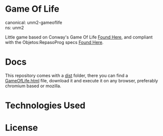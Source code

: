 # Game Of Life
canonical: unm2-gameoflife<br/>
ns: unm2

Little game based on Conway's Game Of Life [Found Here](https://en.wikipedia.org/wiki/Conway%27s_Game_of_Life), and compliant with the Objetos:RepasoProg specs [Found Here](https://github.com/objetos/RepasoProg).

# Docs

This repository comes with a [dist](./dist/) folder, there you can find a [GameOfLife.html](./dist/GameOfLife.html) file, download it and execute it on any browser, preferably chromium based or mozilla.

# Technologies Used


# License



